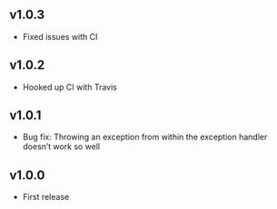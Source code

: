 ## v1.0.3

* Fixed issues with CI

## v1.0.2

* Hooked up CI with Travis

## v1.0.1

* Bug fix: Throwing an exception from within the exception handler doesn’t work so well 

## v1.0.0

* First release
